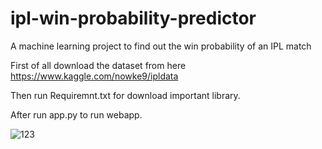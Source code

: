 # ipl-win-probability-predictor
A machine learning project to find out the win probability of an IPL match

First of all download the dataset from here https://www.kaggle.com/nowke9/ipldata

Then run Requiremnt.txt for download important library.

After run app.py to run webapp.

![123](https://github.com/harshadlakum/ipl_team_win_predictor/assets/125851312/9a910141-da87-4339-b96c-ba467b6ed897)

